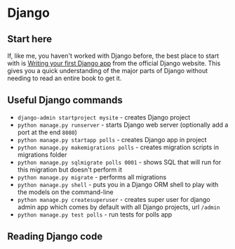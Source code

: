 # Django

## Start here

If, like me, you haven't worked with Django before, the best place to start with is 
[Writing your first Django app](https://docs.djangoproject.com/en/3.1/intro/tutorial01/) 
from the official Django website. This gives you a quick understanding of the major 
parts of Django without needing to read an entire book to get it.

## Useful Django commands

- `django-admin startproject mysite` - creates Django project
- `python manage.py runserver` - starts Django web server (optionally add a port at the end `8080`)
- `python manage.py startapp polls` - creates Django app in project
- `python manage.py makemigrations polls` - creates migration scripts in migrations folder
- `python manage.py sqlmigrate polls 0001` - shows SQL that will run for this migration but doesn't perform it
- `python manage.py migrate` - performs all migrations
- `python manage.py shell` - puts you in a Django ORM shell to play with the models on the command-line
- `python manage.py createsuperuser` - creates super user for django admin app which comes by default with all Django projects, url `/admin`
- `python manage.py test polls` - run tests for polls app

## Reading Django code